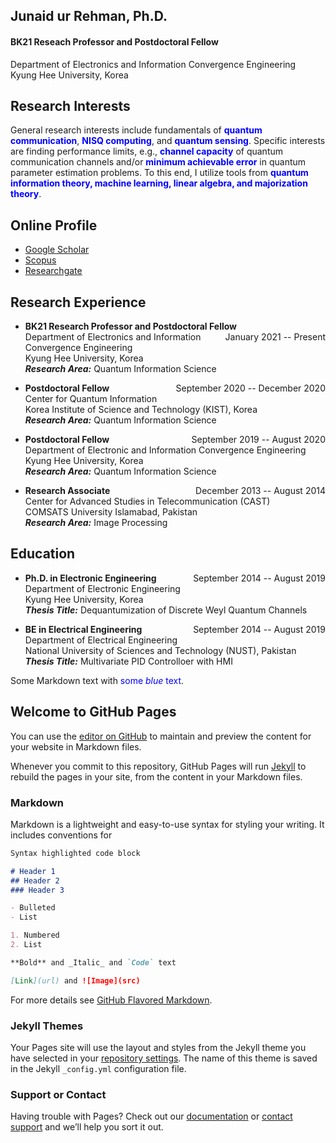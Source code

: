 ## Junaid ur Rehman, Ph.D.
#### BK21 Reseach Professor and Postdoctoral Fellow
Department of Electronics and Information Convergence Engineering  
Kyung Hee University, Korea

## Research Interests
General research interests include fundamentals of <span style="color:blue"> **quantum communication**</span>, <span style="color:blue"> **NISQ computing**</span>,  and <span style="color:blue"> **quantum sensing**</span>. Specific interests are finding performance limits, e.g., <span style="color:blue"> **channel capacity**</span> of quantum communication channels and/or <span style="color:blue"> **minimum achievable error** </span> in quantum parameter estimation problems. To this end, I utilize tools from <span style="color:blue"> **quantum information theory, machine learning, linear algebra, and majorization theory**</span>.

## Online Profile
- [Google Scholar](https://scholar.google.com/citations?user=EptCk9MAAAAJ&hl=en)
- [Scopus](https://www.scopus.com/authid/detail.uri?authorId=57193760138)
- [Researchgate](https://www.researchgate.net/profile/Junaid-Ur-Rehman-3)

## Research Experience
- **BK21 Research Professor and Postdoctoral Fellow** <span style="float:right">January 2021 -- Present</span>  
Department of Electronics and Information Convergence Engineering  
Kyung Hee University, Korea  
***Research Area:*** Quantum Information Science  

- **Postdoctoral Fellow** <span style="float:right">September 2020 -- December 2020</span>  
Center for Quantum Information  
Korea Institute of Science and Technology (KIST), Korea  
***Research Area:*** Quantum Information Science  

- **Postdoctoral Fellow** <span style="float:right">September 2019 -- August 2020</span>  
Department of Electronic and Information Convergence Engineering  
Kyung Hee University, Korea  
***Research Area:*** Quantum Information Science  

- **Research Associate** <span style="float:right">December 2013 -- August 2014</span>  
Center for Advanced Studies in Telecommunication (CAST)   
COMSATS University Islamabad, Pakistan  
***Research Area:*** Image Processing  


## Education
- **Ph.D. in Electronic Engineering** <span style="float:right">September 2014 -- August 2019</span>  
Department of Electronic Engineering  
Kyung Hee University, Korea  
***Thesis Title:*** Dequantumization of Discrete Weyl Quantum Channels

- **BE in Electrical Engineering** <span style="float:right">September 2014 -- August 2019</span>  
Department of Electrical Engineering  
National University of Sciences and Technology (NUST), Pakistan  
***Thesis Title:*** Multivariate PID Controlloer with HMI

Some Markdown text with <span style="color:blue">some *blue* text</span>.
## Welcome to GitHub Pages

You can use the [editor on GitHub](https://github.com/junaidQuantum/junaidQuantum/edit/gh-pages/index.md) to maintain and preview the content for your website in Markdown files.

Whenever you commit to this repository, GitHub Pages will run [Jekyll](https://jekyllrb.com/) to rebuild the pages in your site, from the content in your Markdown files.

### Markdown

Markdown is a lightweight and easy-to-use syntax for styling your writing. It includes conventions for

```markdown
Syntax highlighted code block

# Header 1
## Header 2
### Header 3

- Bulleted
- List

1. Numbered
2. List

**Bold** and _Italic_ and `Code` text

[Link](url) and ![Image](src)
```

For more details see [GitHub Flavored Markdown](https://guides.github.com/features/mastering-markdown/).

### Jekyll Themes

Your Pages site will use the layout and styles from the Jekyll theme you have selected in your [repository settings](https://github.com/junaidQuantum/junaidQuantum/settings/pages). The name of this theme is saved in the Jekyll `_config.yml` configuration file.

### Support or Contact

Having trouble with Pages? Check out our [documentation](https://docs.github.com/categories/github-pages-basics/) or [contact support](https://support.github.com/contact) and we’ll help you sort it out.
